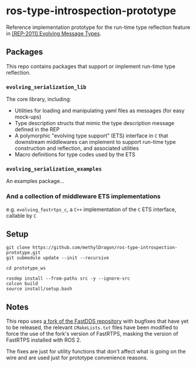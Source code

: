 # ros-type-introspection-prototype

Reference implementation prototype for the run-time type reflection feature in [[REP-2011] Evolving Message Types](https://github.com/ros-infrastructure/rep/pull/358).

## Packages

This repo contains packages that support or implement run-time type reflection.

### `evolving_serialization_lib`

The core library, including:

- Utilities for loading and manipulating yaml files as messages (for easy mock-ups)
- Type description structs that mimic the type description message defined in the REP
- A polymorphic "evolving type support" (ETS) interface in `C` that downstream middlewares can implement to support run-time type construction and reflection, and associated utilities
- Macro definitions for type codes used by the ETS

### `evolving_serialization_examples`

An examples package...

### And a collection of middleware ETS implementations

e.g. `evolving_fastrtps_c`, a `C++` implementation of the `C` ETS interface, callable by `C`

## Setup

```shell
git clone https://github.com/methylDragon/ros-type-introspection-prototype.git
git submodule update --init --recursive

cd prototype_ws

rosdep install --from-paths src -y --ignore-src
colcon build
source install/setup.bash
```

## Notes

This repo uses [a fork of the FastDDS repository](https://github.com/methylDragon/Fast-DDS) with bugfixes that have yet to be released, the relevant `CMakeLists.txt` files have been modified to force the use of the fork's version of FastRTPS, masking the version of FastRTPS installed with ROS 2.

The fixes are just for utility functions that don't affect what is going on the wire and are used just for prototype convenience reasons.
